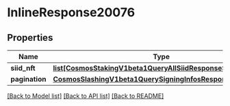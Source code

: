 # InlineResponse20076

## Properties
Name | Type | Description | Notes
------------ | ------------- | ------------- | -------------
**siid_nft** | [**list[CosmosStakingV1beta1QueryAllSiidResponseSiidNFT]**](CosmosStakingV1beta1QueryAllSiidResponseSiidNFT.md) |  | [optional] 
**pagination** | [**CosmosSlashingV1beta1QuerySigningInfosResponsePagination**](CosmosSlashingV1beta1QuerySigningInfosResponsePagination.md) |  | [optional] 

[[Back to Model list]](../README.md#documentation-for-models) [[Back to API list]](../README.md#documentation-for-api-endpoints) [[Back to README]](../README.md)

